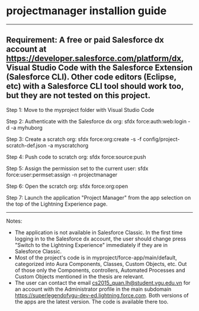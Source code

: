 # projectmanager installion guide
-----------
Requirement: A free or paid Salesforce dx account at https://developer.salesforce.com/platform/dx, Visual Studio Code with the Salesforce Extension (Salesforce CLI). Other code editors (Eclipse, etc) with a Salesforce CLI tool should work too, but they are not tested on this project.
-----------
Step 1: Move to the myproject folder with Visual Studio Code

Step 2: Authenticate with the Salesforce dx org: sfdx force:auth:web:login -d -a myhuborg

Step 3: Create a scratch org: sfdx force:org:create -s -f config/project-scratch-def.json -a  myscratchorg

Step 4: Push code to scratch org: sfdx force:source:push

Step 5: Assign the permission set to the current user: sfdx force:user:permset:assign -n projectmanager

Step 6: Open the scratch org: sfdx force:org:open

Step 7: Launch the application "Project Manager" from the app selection on the top of the Lightning Experience page.

-----------
Notes: 
+ The application is not available in Salesforce Classic. In the first time logging in to the Salesforce dx account, the user should change press "Switch to the Lightning Experience" immediately if they are in Salesforce Classic.
+ Most of the project's code is in myproject/force-app/main/default, categorized into Aura Components, Classes, Custom Objects, etc. Out of those only the Components, controllers, Automated Processes and Custom Objects mentioned in the thesis are relevant.
+ The user can contact the email cs2015_quan.lh@student.vgu.edu.vn for an account with the Administrator profile in the main subdomain  https://superlegendofvgu-dev-ed.lightning.force.com. Both versions of the apps are the latest version. The code is available there too.
